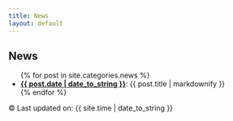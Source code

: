 ```yaml
---
title: News 
layout: default
---
```


## News

<ul class="inset">
{% for post in site.categories.news %}
  <li>
    <a href="{{ site.baseurl }}/{{ post.url }}"><strong>{{ post.date | date_to_string }}</strong></a>: {{ post.title | markdownify }}
  </li>
{% endfor %}
</ul>



<div class="footer">
&copy; Last updated on: {{ site.time | date_to_string }}
</div>
